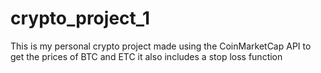 # crypto_project_1
This is my personal crypto project
made using the CoinMarketCap API to get the prices of BTC and ETC
it also includes a stop loss function
